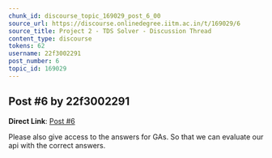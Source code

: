 ```yaml
---
chunk_id: discourse_topic_169029_post_6_00
source_url: https://discourse.onlinedegree.iitm.ac.in/t/169029/6
source_title: Project 2 - TDS Solver - Discussion Thread
content_type: discourse
tokens: 62
username: 22f3002291
post_number: 6
topic_id: 169029
---
```


## Post #6 by 22f3002291

**Direct Link**: [Post #6](https://discourse.onlinedegree.iitm.ac.in/t/169029/6)

Please also give access to the answers for GAs. So that we can evaluate our api with the correct answers.
